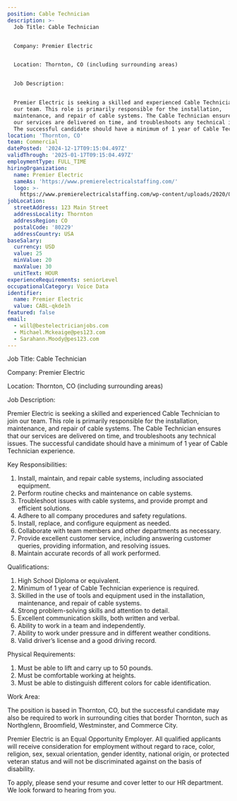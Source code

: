 ```yaml
---
position: Cable Technician
description: >-
  Job Title: Cable Technician


  Company: Premier Electric


  Location: Thornton, CO (including surrounding areas)


  Job Description:


  Premier Electric is seeking a skilled and experienced Cable Technician to join
  our team. This role is primarily responsible for the installation,
  maintenance, and repair of cable systems. The Cable Technician ensures that
  our services are delivered on time, and troubleshoots any technical issues.
  The successful candidate should have a minimum of 1 year of Cable Technici...
location: 'Thornton, CO'
team: Commercial
datePosted: '2024-12-17T09:15:04.497Z'
validThrough: '2025-01-17T09:15:04.497Z'
employmentType: FULL_TIME
hiringOrganization:
  name: Premier Electric
  sameAs: 'https://www.premierelectricalstaffing.com/'
  logo: >-
    https://www.premierelectricalstaffing.com/wp-content/uploads/2020/05/Premier-Electrical-Staffing-logo.png
jobLocation:
  streetAddress: 123 Main Street
  addressLocality: Thornton
  addressRegion: CO
  postalCode: '80229'
  addressCountry: USA
baseSalary:
  currency: USD
  value: 25
  minValue: 20
  maxValue: 30
  unitText: HOUR
experienceRequirements: seniorLevel
occupationalCategory: Voice Data
identifier:
  name: Premier Electric
  value: CABL-qkde1h
featured: false
email:
  - will@bestelectricianjobs.com
  - Michael.Mckeaige@pes123.com
  - Sarahann.Moody@pes123.com
---
```




Job Title: Cable Technician

Company: Premier Electric

Location: Thornton, CO (including surrounding areas)

Job Description:

Premier Electric is seeking a skilled and experienced Cable Technician to join our team. This role is primarily responsible for the installation, maintenance, and repair of cable systems. The Cable Technician ensures that our services are delivered on time, and troubleshoots any technical issues. The successful candidate should have a minimum of 1 year of Cable Technician experience.

Key Responsibilities:

1. Install, maintain, and repair cable systems, including associated equipment.
2. Perform routine checks and maintenance on cable systems.
3. Troubleshoot issues with cable systems, and provide prompt and efficient solutions.
4. Adhere to all company procedures and safety regulations.
5. Install, replace, and configure equipment as needed.
6. Collaborate with team members and other departments as necessary.
7. Provide excellent customer service, including answering customer queries, providing information, and resolving issues.
8. Maintain accurate records of all work performed.

Qualifications:

1. High School Diploma or equivalent.
2. Minimum of 1 year of Cable Technician experience is required.
3. Skilled in the use of tools and equipment used in the installation, maintenance, and repair of cable systems.
4. Strong problem-solving skills and attention to detail.
5. Excellent communication skills, both written and verbal.
6. Ability to work in a team and independently.
7. Ability to work under pressure and in different weather conditions.
8. Valid driver’s license and a good driving record.

Physical Requirements:

1. Must be able to lift and carry up to 50 pounds.
2. Must be comfortable working at heights.
3. Must be able to distinguish different colors for cable identification.

Work Area:

The position is based in Thornton, CO, but the successful candidate may also be required to work in surrounding cities that border Thornton, such as Northglenn, Broomfield, Westminster, and Commerce City.

Premier Electric is an Equal Opportunity Employer. All qualified applicants will receive consideration for employment without regard to race, color, religion, sex, sexual orientation, gender identity, national origin, or protected veteran status and will not be discriminated against on the basis of disability.

To apply, please send your resume and cover letter to our HR department. We look forward to hearing from you.
